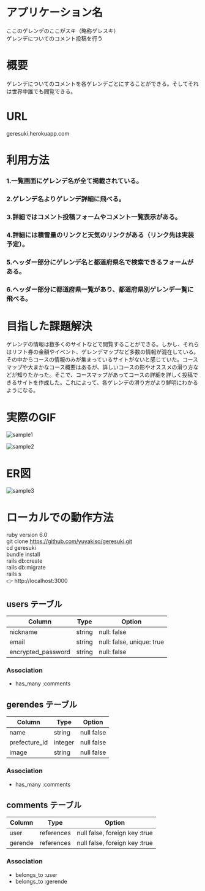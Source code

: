 # アプリケーション名
ここのゲレンデのここがスキ（略称ゲレスキ）  
ゲレンデについてのコメント投稿を行う

# 概要
ゲレンデについてのコメントを各ゲレンデごとにすることができる。そしてそれは世界中誰でも閲覧できる。

# URL
geresuki.herokuapp.com

# 利用方法
### 1.一覧画面にゲレンデ名が全て掲載されている。
### 2.ゲレンデ名よりゲレンデ詳細に飛べる。
### 3.詳細ではコメント投稿フォームやコメント一覧表示がある。
### 4.詳細には積雪量のリンクと天気のリンクがある（リンク先は実装予定）。
### 5.ヘッダー部分にゲレンデ名と都道府県名で検索できるフォームがある。
### 6.ヘッダー部分に都道府県一覧があり、都道府県別ゲレンデ一覧に飛べる。

# 目指した課題解決
ゲレンデの情報は数多くのサイトなどで閲覧することができる。しかし、それらはリフト券の金額やイベント、ゲレンデマップなど多数の情報が混在している。その中からコースの情報のみが集まっているサイトがないと感じていた。コースマップや大まかなコース概要はあるが、詳しいコースの形やオススメの滑り方などが知りたかった。そこで、コースマップがあってコースの詳細を詳しく投稿できるサイトを作成した。これによって、各ゲレンデの滑り方がより鮮明にわかるようになる。

# 実際のGIF
![sample1](https://gyazo.com/a52210301e1af3b2abb23040774ffa09/raw)  

![sample2](https://gyazo.com/f8965420e41072a42e308797fcbeb8b6/raw)

# ER図
![sample3](https://gyazo.com/26b4cb6e48d8c0b5ad523e535fa9aed5/raw)

# ローカルでの動作方法
ruby version 6.0  
git clone https://github.com/yuyakiso/geresuki.git  
cd geresuki  
bundle install  
rails db:create  
rails db:migrate  
rails s  
👉 http://localhost:3000


## users テーブル

| Column             | Type       | Option                       |
| ------------------ | ---------- | ---------------------------- |
| nickname           | string     | null: false                  |
| email              | string     | null: false, unique: true    |
| encrypted_password | string     | null: false                  |

### Association

- has_many :comments

## gerendes テーブル

| Column             | Type       | Option                        |
|------------------- | ---------- | ----------------------------- |
| name               | string     | null false                    |
| prefecture_id      | integer    | null false                    |
| image              | string     | null false                    |

### Association

- has_many :comments

## comments テーブル

| Column             | Type       | Option                        |
| ------------------ | ---------- | ----------------------------- |
| user               | references | null false, foreign key :true |
| gerende            | references | null false, foreign key :true |

### Association

- belongs_to :user
- belongs_to :gerende
